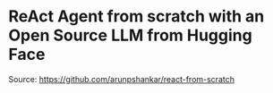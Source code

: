 # ReAct Agent from scratch with an Open Source LLM from Hugging Face

Source: https://github.com/arunpshankar/react-from-scratch